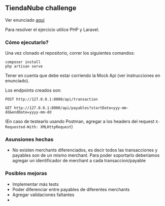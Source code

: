## TiendaNube challenge

Ver enunciado [aquí](https://github.com/TiendaNube/tech-challenge/tree/master/nodejs#es-ar-)

Para resolver el ejercicio utilice PHP y Laravel.

### Cómo ejecutarlo?

Una vez clonado el repositorio, correr los siguientes comandos:
```
composer install
php artisan serve
```

Tener en cuenta que debe estar corriendo la Mock Api (ver instrucciones en enunciado).

Los endpoints creados son:

`POST http://127.0.0.1:8000/api/transaction`

`GET http://127.0.0.1:8000/api/payables?startDate=yyy-mm-dd&endDate=yyyy-mm-dd`

(En caso de testearlo usando Postman, agregar a los headers del request `X-Requested-With: XMLHttpRequest`)
### Asunsiones hechas

- No existen merchants diferenciados, es decir todos las transacciones y payables son de un mismo merchant. Para poder soportarlo deberiamos agregar un identificador de merchant a cada transaccion/payable

### Posibles mejoras

- Implementar más tests
- Poder diferenciar entre payables de diferentes merchants
- Agregar validaciones faltantes 
- 
